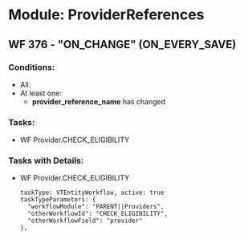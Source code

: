 # Module: ProviderReferences
<a id="user-content-wf-376" href="#wf-376"></a>
## WF 376 - "ON_CHANGE" (ON_EVERY_SAVE)
### Conditions:
- All:
- At least one:
  - **provider_reference_name** has changed 
### Tasks:
- WF Provider.CHECK_ELIGIBILITY
### Tasks with Details:
- WF Provider.CHECK_ELIGIBILITY
    ``` 
    taskType: VTEntityWorkflow, active: true 
    taskTypeParameters: {
      "workflowModule": "PARENT||Providers",
      "otherWorkflowId": "CHECK_ELIGIBILITY",
      "otherWorkflowField": "provider"
    }, 
    ``` 

